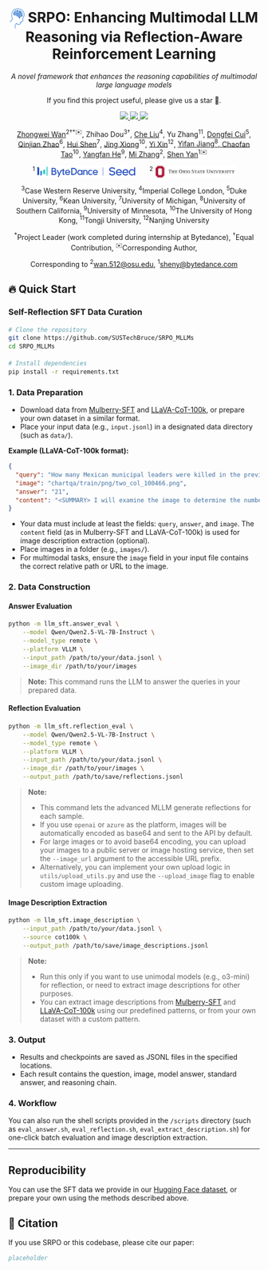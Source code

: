 <div align="center">

  <h1>
    <img src="assets/logo.svg" height="40px" style="vertical-align: middle;">
    SRPO: Enhancing Multimodal LLM Reasoning via Reflection-Aware Reinforcement Learning
  </h1>

  <p><em>A novel framework that enhances the reasoning capabilities of multimodal large language models</em></p>

  <p>If you find this project useful, please give us a star 🌟.</p>

  <p>
    <a href="https://arxiv.org/abs/xxxx.xxxxx">
      <img src="https://img.shields.io/badge/Paper-Arxiv-red?logo=arxiv">
    </a>
    <a href="https://huggingface.co/SRPOMLLMs">
      <img src="https://img.shields.io/badge/Hugging%20Face-Models-blue?logo=huggingface">
    </a>
    <a href="https://huggingface.co/SRPOMLLMs/SRPO-Dataset">
      <img src="https://img.shields.io/badge/Dataset-Huggingface-yellow?logo=huggingface">
    </a>
  </p>

  <p>
    <a href="https://scholar.google.com/citations?hl=en&user=EVj1cNoAAAAJ">Zhongwei Wan</a><sup>2†*✉️</sup>,
    Zhihao Dou<sup>3†</sup>,
    <a href="https://scholar.google.com/citations?user=HED_458AAAAJ&hl=zh-CN">Che Liu</a><sup>4</sup>,
    Yu Zhang<sup>11</sup>,
    <a href="https://dongfeicui.github.io">Dongfei Cui</a><sup>5</sup>,
    <a href="https://github.com/AlbertZhaoCA">Qinjian Zhao</a><sup>6</sup>,
    <a href="https://nastymarcus.github.io">Hui Shen</a><sup>7</sup>,
    <a href="https://menik1126.github.io">Jing Xiong</a><sup>10</sup>,
    <a href="https://synbol.github.io">Yi Xin</a><sup>12</sup>,
    <a href="https://yifanjiang-921.github.io">Yifan Jiang<sup>8</sup>,
    <a href="https://scholar.google.com/citations?user=gjmfLroAAAAJ&hl=zh-CN">Chaofan Tao</a><sup>10</sup>,
    <a href="https://github.com/codepassionor">Yangfan He</a><sup>9</sup>,
    <a href="https://mi-zhang.github.io">Mi Zhang</a><sup>2</sup>,
    <a href="https://shenyann.github.io">Shen Yan</a><sup>1✉️</sup>
  </p>

  <p>
    <sup>1</sup>
    <img src="assets/bytedance-seed.svg" height="25px" style="vertical-align: middle; margin-right: 24px;">
    <sup>2</sup>
    <img src="assets/osu2.png" height="25px" style="vertical-align: middle;">
  </p>

  <p>
    <sup>3</sup>Case Western Reserve University,
    <sup>4</sup>Imperial College London,
    <sup>5</sup>Duke University,
    <sup>6</sup>Kean University,
    <sup>7</sup>University of Michigan,
    <sup>8</sup>University of Southern California,
    <sup>9</sup>University of Minnesota,
    <sup>10</sup>The University of Hong Kong,
    <sup>11</sup>Tongji University,
    <sup>12</sup>Nanjing University
  </p>

  <p><sup>*</sup>Project Leader (work completed during internship at Bytedance), <sup>†</sup>Equal Contribution, <sup>✉️</sup>Corresponding Author, </p>

<div>Corresponding to <sup>2</sup><a href="mailto:wan.512@osu.edu">wan.512@osu.edu</a>, <sup>1</sup><a href="mailto:sheny@bytedance.com">sheny@bytedance.com</a>
</div>
</div>

## 🔥 Quick Start

### Self-Reflection SFT Data Curation

```bash
# Clone the repository
git clone https://github.com/SUSTechBruce/SRPO_MLLMs
cd SRPO_MLLMs

# Install dependencies
pip install -r requirements.txt
```

### 1. Data Preparation
- Download data from [Mulberry-SFT](https://huggingface.co/datasets/HuanjinYao/Mulberry-SFT) and [LLaVA-CoT-100k](https://huggingface.co/datasets/Xkev/LLaVA-CoT-100k), or prepare your own dataset in a similar format.
- Place your input data (e.g., `input.jsonl`) in a designated data directory (such as `data/`).

**Example (LLaVA-CoT-100k format):**
```json
{
  "query": "How many Mexican municipal leaders were killed in the previous year? Answer the question using a single word or phrase.",
  "image": "chartqa/train/png/two_col_100466.png",
  "answer": "21",
  "content": "<SUMMARY> I will examine the image to determine the number of Mexican municipal leaders killed in the previous year by analyzing the data presented in the bar chart. </SUMMARY>\n\n<CAPTION> The image displays a bar chart illustrating the number of Mexican municipal leaders killed each year from 2005 to 2018. Each bar represents the total number of victims for a specific year. </CAPTION>\n\n<REASONING> I will look at the bar corresponding to the year 2017 to find the number of Mexican municipal leaders killed in the previous year. The chart indicates that in 2017, there were 21 victims, as shown by the height of the bar labeled for that year. </REASONING>\n\n<CONCLUSION> 21 </CONCLUSION>"
}
```
- Your data must include at least the fields: `query`, `answer`, and `image`. The `content` field (as in Mulberry-SFT and LLaVA-CoT-100k) is used for image description extraction (optional).
- Place images in a folder (e.g., `images/`).
- For multimodal tasks, ensure the `image` field in your input file contains the correct relative path or URL to the image.

### 2. Data Construction

#### Answer Evaluation
```bash
python -m llm_sft.answer_eval \
    --model Qwen/Qwen2.5-VL-7B-Instruct \
    --model_type remote \
    --platform VLLM \
    --input_path /path/to/your/data.jsonl \
    --image_dir /path/to/your/images
```
> **Note:**
> This command runs the LLM to answer the queries in your prepared data.

#### Reflection Evaluation
```bash
python -m llm_sft.reflection_eval \
    --model Qwen/Qwen2.5-VL-7B-Instruct \
    --model_type remote \
    --platform VLLM \
    --input_path /path/to/your/data.jsonl \
    --image_dir /path/to/your/images \
    --output_path /path/to/save/reflections.jsonl
```
> **Note:**
> - This command lets the advanced MLLM generate reflections for each sample.
> - If you use `openai` or `azure` as the platform, images will be automatically encoded as base64 and sent to the API by default.
> - For large images or to avoid base64 encoding, you can upload your images to a public server or image hosting service, then set the `--image_url` argument to the accessible URL prefix.
> - Alternatively, you can implement your own upload logic in `utils/upload_utils.py` and use the `--upload_image` flag to enable custom image uploading.

#### Image Description Extraction
```bash
python -m llm_sft.image_description \
    --input_path /path/to/your/data.jsonl \
    --source cot100k \
    --output_path /path/to/save/image_descriptions.jsonl
```
> **Note:**
> - Run this only if you want to use unimodal models (e.g., o3-mini) for reflection, or need to extract image descriptions for other purposes.
> - You can extract image descriptions from [Mulberry-SFT](https://huggingface.co/datasets/HuanjinYao/Mulberry-SFT) and [LLaVA-CoT-100k](https://huggingface.co/datasets/Xkev/LLaVA-CoT-100k) using our predefined patterns, or from your own dataset with a custom pattern.

### 3. Output
- Results and checkpoints are saved as JSONL files in the specified locations.
- Each result contains the question, image, model answer, standard answer, and reasoning chain.

### 4. Workflow
You can also run the shell scripts provided in the `/scripts` directory (such as `eval_answer.sh`, `eval_reflection.sh`, `eval_extract_description.sh`) for one-click batch evaluation and image description extraction.

---

## Reproducibility
You can use the SFT data we provide in our [Hugging Face dataset](https://huggingface.co/SRPOMLLMs), or prepare your own using the methods described above.

## 📄 Citation
If you use SRPO or this codebase, please cite our paper:

```bibtex
placeholder
```

